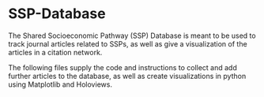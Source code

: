 # SSP-Database

The Shared Socioeconomic Pathway (SSP) Database is meant to be used to track journal articles related to SSPs, as well as give 
a visualization of the articles in a citation network.

The following files supply the code and instructions to collect and add further articles to the database, as well as create visualizations in python using Matplotlib and Holoviews. 
